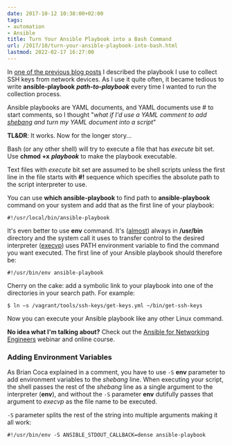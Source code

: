```yaml
---
date: 2017-10-12 10:38:00+02:00
tags:
- automation
- Ansible
title: Turn Your Ansible Playbook into a Bash Command
url: /2017/10/turn-your-ansible-playbook-into-bash.html
lastmod: 2022-02-17 16:27:00
---
```

In [one of the previous blog posts](http://blog.ipspace.net/2017/09/collect-ssh-keys-with-ansible.html) I described the playbook I use to collect SSH keys from network devices. As I use it quite often, it became tedious to write **ansible-playbook** ***path-to-playbook*** every time I wanted to run the collection process.

Ansible playbooks are YAML documents, and YAML documents use \# to start comments, so I thought "_what if I'd use a YAML comment to add [shebang](https://en.wikipedia.org/wiki/Shebang(Unix)) and turn my YAML document into a script_"

**TL&DR**: It works. Now for the longer story...
<!--more-->
Bash (or any other shell) will try to execute a file that has *execute* bit set. Use **chmod +x** ***playbook*** to make the playbook executable.

Text files with *execute* bit set are assumed to be shell scripts unless the first line in the file starts with **\#!** sequence which specifies the absolute path to the script interpreter to use.

You can use **which ansible-playbook** to find path to **ansible-playbook** command on your system and add that as the first line of your playbook:

```
#!/usr/local/bin/ansible-playbook
```

It's even better to use **env** command. It's ([almost](https://en.wikipedia.org/wiki/Shebang_(Unix)#Program_location)) always in **/usr/bin** directory and the system call it uses to transfer control to the desired interpreter ([execvp](https://linux.die.net/man/3/execvp)) uses PATH environment variable to find the command you want executed. The first line of your Ansible playbook should therefore be:

```
#!/usr/bin/env ansible-playbook
```

Cherry on the cake: add a symbolic link to your playbook into one of the directories in your search path. For example:

```
$ ln –s /vagrant/tools/ssh-keys/get-keys.yml ~/bin/get-ssh-keys
```

Now you can execute your Ansible playbook like any other Linux command.

**No idea what I'm talking about?** Check out the [Ansible for Networking Engineers](http://www.ipspace.net/Ansible_for_Networking_Engineers) webinar and online course.

### Adding Environment Variables

As Brian Coca explained in a comment, you have to use `-S` **env** parameter to add environment variables to the *shebang* line. When executing your script, the shell passes the rest of the *shebang* line as a single argument to the interpreter (**env**), and without the `-S` parameter **env** dutifully passes that argument to *execvp* as the file name to be executed. 

`-S` parameter splits the rest of the string into multiple arguments making it all work:

```
#!/usr/bin/env -S ANSIBLE_STDOUT_CALLBACK=dense ansible-playbook
```

